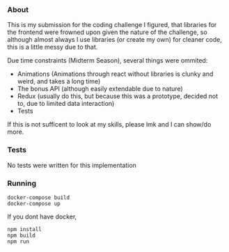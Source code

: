 ### About
This is my submission for the coding challenge
I figured, that libraries for the frontend were frowned upon given the nature of the challenge, so although almost always I use libraries (or create my own) for cleaner code, this is a little messy due to that.

Due time constraints (Midterm Season), several things were ommited:

- Animations (Animations through react without libraries is clunky and weird, and takes a long time)
- The bonus API (although easily extendable due to nature)
- Redux (usually do this, but because this was a prototype, decided not to, due to limited data interaction)
- Tests 

If this is not sufficent to look at my skills, please lmk and I can show/do more. 

### Tests

No tests were written for this implementation 

### Running
```
docker-compose build
docker-compose up 
```
If you dont have docker,
```
npm install
npm build
npm run 
```